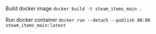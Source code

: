 Build docker image
``docker build -t steam_items_main .``

Run docker container
``docker run --detach --publish 80:80 steam_items_main:latest``
